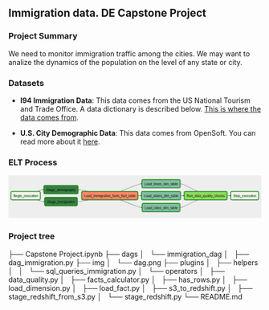 ## Immigration data. DE Capstone Project

### Project Summary
We need to monitor immigration traffic among the cities. We may want to analize the dynamics of the population on the level of any state or city.

### Datasets

* **I94 Immigration Data**: 
This data comes from the US National Tourism and Trade Office. A data dictionary is described below. [This is where the data comes from](https://travel.trade.gov/research/reports/i94/historical/2016.html).

* **U.S. City Demographic Data**: This data comes from OpenSoft. You can read more about it [here](https://public.opendatasoft.com/explore/dataset/us-cities-demographics/export/).

### ELT Process

![DAG](./imgs/dag.png)

### Project tree

├── Capstone Project.ipynb
├── dags
│   └── immigration_dag
│       ├── dag_immigration.py
├── img
│   └── dag.png
├── plugins
│   ├── helpers
│   │   └── sql_queries_immigration.py
│   └── operators
│       ├── data_quality.py
│       ├── facts_calculator.py
│       ├── has_rows.py
│       ├── load_dimension.py
│       ├── load_fact.py
│       ├── s3_to_redshift.py
│       ├── stage_redshift_from_s3.py
│       └── stage_redshift.py
└── README.md

